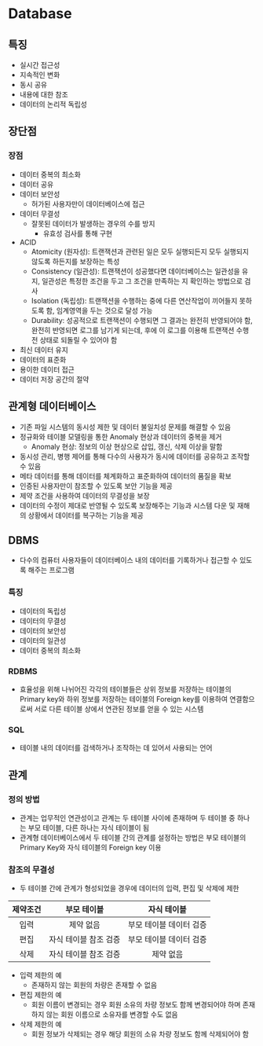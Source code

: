 # Database

## 특징

- 실시간 접근성
- 지속적인 변화
- 동시 공유
- 내용에 대한 참조
- 데이터의 논리적 독립성

## 장단점

### 장점

- 데이터 중복의 최소화
- 데이터 공유
- 데이터 보안성
  - 허가된 사용자만이 데이터베이스에 접근
- 데이터 무결성
  - 잘못된 데이터가 발생하는 경우의 수를 방지
    - 유효성 검사를 통해 구현
- ACID
  - Atomicity (원자성): 트랜잭션과 관련된 일은 모두 실행되든지 모두 실행되지 않도록 하든지를 보장하는 특성
  - Consistency (일관성): 트랜잭션이 성공했다면 데이터베이스는 일관성을 유지, 일관성은 특정한 조건을 두고 그 조건을 만족하는 지 확인하는 방법으로 검사
  - Isolation (독립성): 트랜잭션을 수행하는 중에 다른 연산작업이 끼어들지 못하도록 함, 임계영역을 두는 것으로 달성 가능
  - Durability: 성공적으로 트랜잭션이 수행되면 그 결과는 완전히 반영되어야 함, 완전히 반영되면 로그를 남기게 되는데, 후에 이 로그를 이용해 트랜잭션 수행 전 상태로 되돌릴 수 있어야 함
- 최신 데이터 유지
- 데이터의 표준화
- 용이한 데이터 접근
- 데이터 저장 공간의 절약

## 관계형 데이터베이스

- 기존 파일 시스템의 동시성 제한 및 데이터 불일치성 문제를 해결할 수 있음
- 정규화와 테이블 모델링을 통한 Anomaly 현상과 데이터의 중복을 제거
  - Anomaly 현상: 정보의 이상 현상으로 삽입, 갱신, 삭제 이상을 말함
- 동시성 관리, 병행 제어를 통해 다수의 사용자가 동시에 데이터를 공유하고 조작할 수 있음
- 메타 데이터를 통해 데이터를 체계화하고 표준화하여 데이터의 품질을 확보
- 인증된 사용자만이 참조할 수 있도록 보안 기능을 제공
- 제약 조건을 사용하여 데이터의 무결성을 보장
- 데이터의 수정이 제대로 반영될 수 있도록 보장해주는 기능과 시스템 다운 및 재해의 상황에서 데이터를 복구하는 기능을 제공

## DBMS

- 다수의 컴퓨터 사용자들이 데이터베이스 내의 데이터를 기록하거나 접근할 수 있도록 해주는 프로그램

### 특징

- 데이터의 독립성
- 데이터의 무결성
- 데이터의 보안성
- 데이터의 일관성
- 데이터 중복의 최소화

### RDBMS

- 효율성을 위해 나뉘어진 각각의 테이블들은 상위 정보를 저장하는 테이블의 Primary key와 하위 정보를 저장하는 테이블의 Foreign key를 이용하여 연결함으로써 서로 다른 테이블 상에서 연관된 정보를 얻을 수 있는 시스템

### SQL

- 테이블 내의 데이터를 검색하거나 조작하는 데 있어서 사용되는 언어

## 관계

### 정의 방법

- 관계는 업무적인 연관성이고 관계는 두 테이블 사이에 존재하며 두 테이블 중 하나는 부모 테이블, 다른 하나는 자식 테이블이 됨
- 관계형 데이터베이스에서 두 테이블 간의 관계를 설정하는 방법은 부모 테이블의 Primary Key와 자식 테이블의 Foreign key 이용

### 참조의 무결성

- 두 테이블 간에 관계가 형성되었을 경우에 데이터의 입력, 편집 및 삭제에 제한

| 제약조건 |      부모 테이블      |       자식 테이블       |
| :------: | :-------------------: | :---------------------: |
|   입력   |       제약 없음       | 부모 테이블 데이터 검증 |
|   편집   | 자식 테이블 참조 검증 | 부모 테이블 데이터 검증 |
|   삭제   | 자식 테이블 참조 검증 |        제약 없음        |

- 입력 제한의 예
  - 존재하지 않는 회원의 차량은 존재할 수 없음
- 편집 제한의 예
  - 회원 이름이 변경되는 경우 회원 소유의 차량 정보도 함께 변경되어야 하며 존재하지 않는 회원 이름으로 소유자를 변경할 수도 없음
- 삭제 제한의 예
  - 회원 정보가 삭제되는 경우 해당 회원의 소유 차량 정보도 함께 삭제되어야 함
